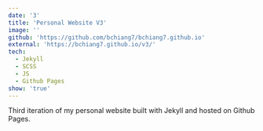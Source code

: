 ```yaml
---
date: '3'
title: 'Personal Website V3'
image: ''
github: 'https://github.com/bchiang7/bchiang7.github.io'
external: 'https://bchiang7.github.io/v3/'
tech:
  - Jekyll
  - SCSS
  - JS
  - Github Pages
show: 'true'
---
```


Third iteration of my personal website built with Jekyll and hosted on Github Pages.
